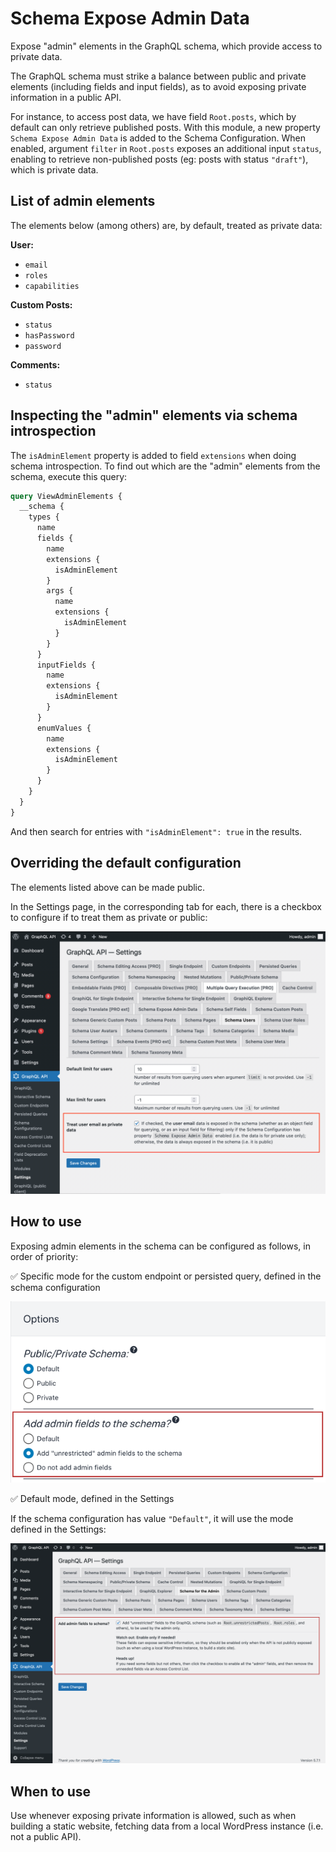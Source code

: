 # Schema Expose Admin Data

Expose "admin" elements in the GraphQL schema, which provide access to private data.

The GraphQL schema must strike a balance between public and private elements (including fields and input fields), as to avoid exposing private information in a public API.

For instance, to access post data, we have field `Root.posts`, which by default can only retrieve published posts. With this module, a new property `Schema Expose Admin Data` is added to the Schema Configuration. When enabled, argument `filter` in `Root.posts` exposes an additional input `status`, enabling to retrieve non-published posts (eg: posts with status `"draft"`), which is private data.

## List of admin elements

The elements below (among others) are, by default, treated as private data:

**User:**

- `email`
- `roles`
- `capabilities`

**Custom Posts:**

- `status`
- `hasPassword`
- `password`

**Comments:**

- `status`

## Inspecting the "admin" elements via schema introspection

The `isAdminElement` property is added to field `extensions` when doing schema introspection. To find out which are the "admin" elements from the schema, execute this query:

```graphql
query ViewAdminElements {
  __schema {
    types {
      name
      fields {
        name
        extensions {
          isAdminElement
        }
        args {
          name
          extensions {
            isAdminElement
          }
        }
      }
      inputFields {
        name
        extensions {
          isAdminElement
        }
      }
      enumValues {
        name
        extensions {
          isAdminElement
        }
      }
    }
  }
}
```

And then search for entries with `"isAdminElement": true` in the results.

## Overriding the default configuration

The elements listed above can be made public.

In the Settings page, in the corresponding tab for each, there is a checkbox to configure if to treat them as private or public:

<a href="../../images/settings-treat-user-email-as-private-data.png" target="_blank">![Settings to treat user email as private data](../../images/settings-treat-user-email-as-private-data.png)</a>

## How to use

Exposing admin elements in the schema can be configured as follows, in order of priority:

✅ Specific mode for the custom endpoint or persisted query, defined in the schema configuration

<a href="../../images/schema-configuration-adding-admin-fields-to-schema.png" target="_blank">![Adding admin fields to the schema, set in the Schema configuration](../../images/schema-configuration-adding-admin-fields-to-schema.png "Adding admin fields to the schema, set in the Schema configuration")</a>

✅ Default mode, defined in the Settings

If the schema configuration has value `"Default"`, it will use the mode defined in the Settings:

<a href="../../images/settings-admin-schema.png" target="_blank">![Schema Expose Admin Data, in the Settings](../../images/settings-admin-schema.png "Schema Expose Admin Data, in the Settings")</a>

## When to use

Use whenever exposing private information is allowed, such as when building a static website, fetching data from a local WordPress instance (i.e. not a public API).
